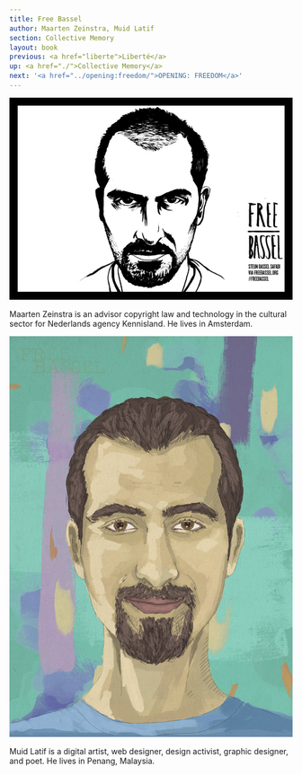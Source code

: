 ```yaml
---
title: Free Bassel
author: Maarten Zeinstra, Muid Latif
section: Collective Memory
layout: book
previous: <a href="liberte">Liberté</a>
up: <a href="./">Collective Memory</a>
next: '<a href="../opening:freedom/">OPENING: FREEDOM</a>'
---
```


![Free Bassel](../../images/mz-free-bassel-900.jpg)

<p class="author bio">Maarten Zeinstra is an advisor copyright law and technology in the cultural sector for Nederlands agency Kennisland. He lives in Amsterdam.</p>

![Free Bassel](../../images/ml-free-bassel-900.jpg)

<p class="author bio">Muid Latif is a digital artist, web designer, design activist, graphic designer, and poet. He lives in Penang, Malaysia.</p>
